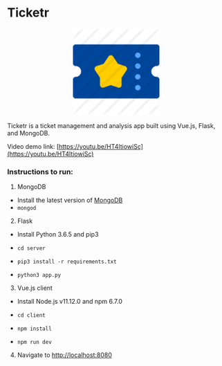 # Ticketr


<div align="center">
    <img src="/client/static/android-chrome-192x192.png" width="200px" class="center"</img> 
</div>

Ticketr is a ticket management and analysis app built using Vue.js, Flask, and MongoDB.

Video demo link: [https://youtu.be/HT4ItiowiSc](https://youtu.be/HT4ItiowiSc)

### Instructions to run:

1. MongoDB

* Install the latest version of [MongoDB](https://www.mongodb.com/)
* `mongod`

2. Flask

* Install Python 3.6.5 and pip3

* `cd server`
* `pip3 install -r requirements.txt`
* `python3 app.py`

3. Vue.js client

* Install Node.js v11.12.0 and npm 6.7.0

* `cd client`
* `npm install`
* `npm run dev`


4. Navigate to [http://localhost:8080](http://localhost:8080)

